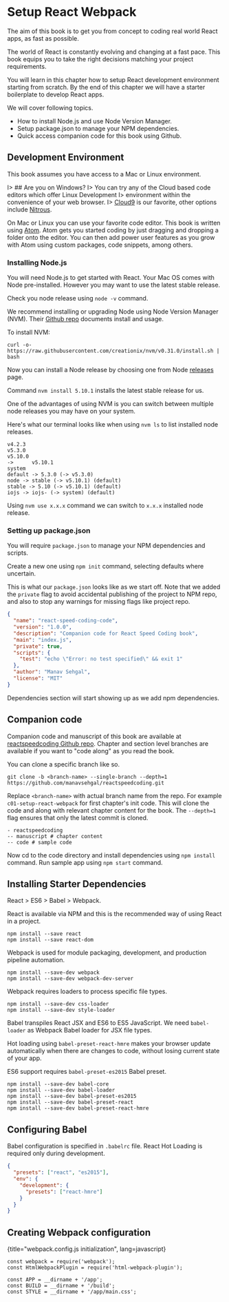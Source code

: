 # Setup React Webpack

The aim of this book is to get you from concept to coding real world React apps,
as fast as possible.

The world of React is constantly evolving and changing at a fast pace. This book
equips you to take the right decisions matching your project requirements.

You will learn in this chapter how to setup React development environment starting
from scratch. By the end of this chapter we will have a starter boilerplate to
develop React apps.

We will cover following topics.

- How to install Node.js and use Node Version Manager.
- Setup package.json to manage your NPM dependencies.
- Quick access companion code for this book using Github.

## Development Environment

This book assumes you have access to a Mac or Linux environment.

I> ## Are you on Windows?
I> You can try any of the Cloud based code editors which offer Linux Development
I> environment within the convenience of your web browser.
I> [Cloud9][1] is our favorite, other options include [Nitrous][2].

On Mac or Linux you can use your favorite code editor. This book is written using [Atom][1].
Atom gets you started coding by just dragging and dropping a folder onto the editor.
You can then add power user features as you grow with Atom using custom packages,
code snippets, among others.

### Installing Node.js

You will need Node.js to get started with React.
Your Mac OS comes with Node pre-installed. However you may want to use the latest stable release.

Check you node release using ```node -v``` command.

We recommend installing or upgrading Node using Node Version Manager (NVM).
Their [Github repo][4] documents install and usage.

To install NVM:

```
curl -o- https://raw.githubusercontent.com/creationix/nvm/v0.31.0/install.sh | bash
```

Now you can install a Node release by choosing one from Node [releases][5] page.

Command ```nvm install 5.10.1``` installs the latest stable release for us.

One of the advantages of using NVM is you can switch between multiple
node releases you may have on your system.

Here's what our terminal looks like when using ```nvm ls``` to list installed node releases.

```guess
v4.2.3
v5.3.0
v5.10.0
->      v5.10.1
system
default -> 5.3.0 (-> v5.3.0)
node -> stable (-> v5.10.1) (default)
stable -> 5.10 (-> v5.10.1) (default)
iojs -> iojs- (-> system) (default)
```

Using ```nvm use x.x.x``` command we can switch to ```x.x.x``` installed node release.

### Setting up package.json

You will require ```package.json``` to manage your NPM dependencies and scripts.

Create a new one using ```npm init``` command, selecting defaults where uncertain.

This is what our ```package.json``` looks like as we start off. Note that we added
the ```private``` flag to avoid accidental publishing of the project to NPM repo,
and also to stop any warnings for missing flags like project repo.

```json
{
  "name": "react-speed-coding-code",
  "version": "1.0.0",
  "description": "Companion code for React Speed Coding book",
  "main": "index.js",
  "private": true,
  "scripts": {
    "test": "echo \"Error: no test specified\" && exit 1"
  },
  "author": "Manav Sehgal",
  "license": "MIT"
}
```

Dependencies section will start showing up as we add npm dependencies.

## Companion code

Companion code and manuscript of this book are available at [reactspeedcoding Github repo][6].
Chapter and section level branches are available if you want to "code along" as you
read the book.

You can clone a specific branch like so.

```
git clone -b <branch-name> --single-branch --depth=1 https://github.com/manavsehgal/reactspeedcoding.git
```

Replace ```<branch-name>``` with actual branch name from the repo.
For example ```c01-setup-react-webpack``` for first chapter's init code.
This will clone the code and along with relevant chapter content for the book.
The ```--depth=1``` flag ensures that only the latest commit is cloned.

```text
- reactspeedcoding
-- manuscript # chapter content
-- code # sample code
```

Now cd to the code directory and install dependencies using ```npm install``` command.
Run sample app using ```npm start``` command.

## Installing Starter Dependencies

React > ES6 > Babel > Webpack.

React is available via NPM and this is the recommended way of using React in a project.

```
npm install --save react
npm install --save react-dom
```

Webpack is used for module packaging, development, and production pipeline automation.

```
npm install --save-dev webpack
npm install --save-dev webpack-dev-server
```

Webpack requires loaders to process specific file types.

```
npm install --save-dev css-loader
npm install --save-dev style-loader
```

Babel transpiles React JSX and ES6 to ES5 JavaScript. We need ```babel-loader```
as Webpack Babel loader for JSX file types.

Hot loading using ```babel-preset-react-hmre``` makes
your browser update automatically when there are changes to code,
without losing current state of your app.

ES6 support requires ```babel-preset-es2015``` Babel preset.

```
npm install --save-dev babel-core
npm install --save-dev babel-loader
npm install --save-dev babel-preset-es2015
npm install --save-dev babel-preset-react
npm install --save-dev babel-preset-react-hmre
```

## Configuring Babel

Babel configuration is specified in ```.babelrc``` file. React Hot Loading is
required only during development.

```json
{
  "presets": ["react", "es2015"],
  "env": {
    "development": {
      "presets": ["react-hmre"]
    }
  }
}
```

## Creating Webpack configuration

{title="webpack.config.js initialization", lang=javascript}
~~~~~~~
const webpack = require('webpack');
const HtmlWebpackPlugin = require('html-webpack-plugin');

const APP = __dirname + '/app';
const BUILD = __dirname + '/build';
const STYLE = __dirname + '/app/main.css';
~~~~~~~


[1]: https://atom.io/
[2]: https://c9.io/
[3]: https://www.nitrous.io/
[4]: https://github.com/creationix/nvm
[5]: https://nodejs.org/en/download/releases/
[6]: https://github.com/manavsehgal/reactspeedcoding

